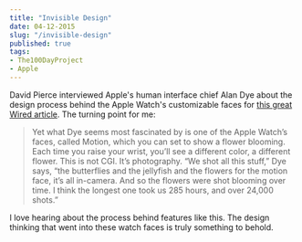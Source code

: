 ```yaml
---
title: "Invisible Design"
date: 04-12-2015
slug: "/invisible-design"
published: true
tags:
- The100DayProject
- Apple
---
```


David Pierce interviewed Apple's human interface chief Alan Dye about the design process behind the Apple Watch's customizable faces for [this great Wired article](http://www.wired.com/2015/04/apple-watch-design). The turning point for me:

> Yet what Dye seems most fascinated by is one of the Apple Watch’s faces, called Motion, which you can set to show a flower blooming. Each time you raise your wrist, you’ll see a different color, a different flower. This is not CGI. It’s photography.
> “We shot all this stuff,” Dye says, “the butterflies and the jellyfish and the flowers for the motion face, it’s all in-camera. And so the flowers were shot blooming over time. I think the longest one took us 285 hours, and over 24,000 shots.”

I love hearing about the process behind features like this. The design thinking that went into these watch faces is truly something to behold.
